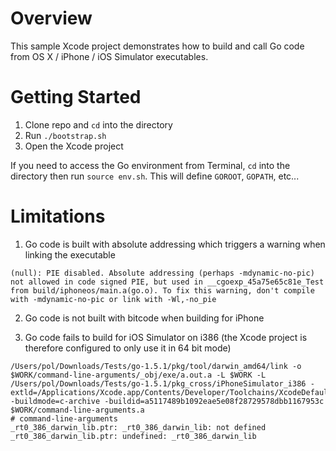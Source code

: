 Overview
========

This sample Xcode project demonstrates how to build and call Go code from OS X / iPhone / iOS Simulator executables.

Getting Started
===============

1. Clone repo and `cd` into the directory
2. Run `./bootstrap.sh`
3. Open the Xcode project

If you need to access the Go environment from Terminal, `cd` into the directory then run `source env.sh`. This will define `GOROOT`, `GOPATH`, etc...

Limitations
===========

1) Go code is built with absolute addressing which triggers a warning when linking the executable

```
(null): PIE disabled. Absolute addressing (perhaps -mdynamic-no-pic) not allowed in code signed PIE, but used in __cgoexp_45a75e65c81e_Test from build/iphoneos/main.a(go.o). To fix this warning, don't compile with -mdynamic-no-pic or link with -Wl,-no_pie
```

2) Go code is not built with bitcode when building for iPhone

3) Go code fails to build for iOS Simulator on i386 (the Xcode project is therefore configured to only use it in 64 bit mode)

```
/Users/pol/Downloads/Tests/go-1.5.1/pkg/tool/darwin_amd64/link -o $WORK/command-line-arguments/_obj/exe/a.out.a -L $WORK -L /Users/pol/Downloads/Tests/go-1.5.1/pkg_cross/iPhoneSimulator_i386 -extld=/Applications/Xcode.app/Contents/Developer/Toolchains/XcodeDefault.xctoolchain/usr/bin/clang -buildmode=c-archive -buildid=a5117489b1092eae5e08f28729578dbb1167953c $WORK/command-line-arguments.a
# command-line-arguments
_rt0_386_darwin_lib.ptr: _rt0_386_darwin_lib: not defined
_rt0_386_darwin_lib.ptr: undefined: _rt0_386_darwin_lib
```
